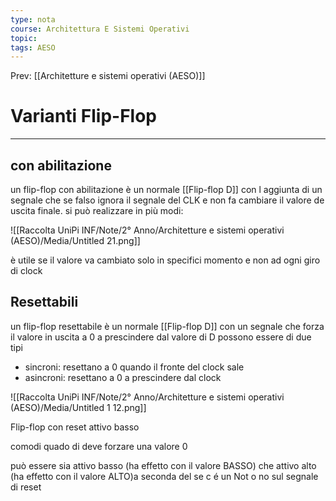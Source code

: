 ```yaml
---
type: nota
course: Architettura E Sistemi Operativi
topic: 
tags: AESO
---
```


Prev: [[Architetture e sistemi operativi (AESO)]]

# Varianti Flip-Flop
---


## con abilitazione

un flip-flop con abilitazione è un normale [[Flip-flop D]] con l aggiunta di un segnale che se falso ignora il segnale del CLK e non fa cambiare il valore de uscita finale. si può realizzare in più modi:

![[Raccolta UniPi INF/Note/2° Anno/Architetture e sistemi operativi (AESO)/Media/Untitled 21.png]]

è utile se il valore va cambiato solo in specifici momento e non ad ogni giro di clock

## Resettabili

un flip-flop resettabile è un normale [[Flip-flop D]] con un segnale che forza il valore in uscita a 0 a prescindere dal valore di D possono essere di due tipi

- sincroni: resettano a 0 quando il fronte del clock sale
- asincroni: resettano a 0 a prescindere dal clock

![[Raccolta UniPi INF/Note/2° Anno/Architetture e sistemi operativi (AESO)/Media/Untitled 1 12.png]]

Flip-flop con reset attivo basso

comodi quado di deve forzare una valore 0

può essere sia attivo basso (ha effetto con il valore BASSO) che attivo alto (ha effetto con il valore ALTO)a seconda del se c é un Not o no sul segnale di reset
